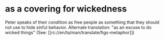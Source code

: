 # as a covering for wickedness

Peter speaks of their condition as free people as something that they should not use to hide sinful behavior. Alternate translation: "as an excuse to do wicked things" (See: [[rc://en/ta/man/translate/figs-metaphor]])

